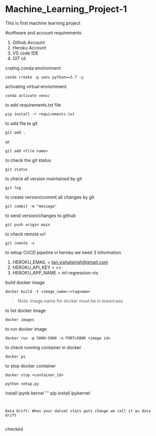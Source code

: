 # Machine_Learning_Project-1
This is first machine learning project
 
#software and account requirements
1. Github Account
2. Heroku Account
3. VS code IDE
4. GIT cli


crating conda environment
```
conda create -p venv python==3.7 -y
```


activating virtual enviornment
```
conda activate venv/
```


to add requirements.txt file
```
pip install -r requirements.txt
```


to add file to git
```
git add .
```

or

```
git add <file name>
```


to check the git status
```
git status
```

to check all version maintained by git
```
git log
```


to create version/commit all changes by git
```
git commit -m "message"
```

to send version/changes to github
```
git push origin main
```

to check remote url
```
git remote -v
```


to setup CI/CD pipeline in heroku we need 3 information

1. HEROKU_EMAIL = tan.vishalsingh@gmail.com
2. HEROKU_API_KEY = <>
3. HEROKU_APP_NAME = ml-regression-vis

build docker image
```
docker build -t <image_name>:<tagname>
```
 > Note: Image name for docker must be in lowercase



 to list docker image
 ```
 docker images
 ```


 to run docker image
 ```
 docker run -p 5000:5000 -e PORT=5000 <image id>
 ```


 to check running container in docker
 ```
 docker ps
 ```


 to stop docker container
 ```
 docker stop <container_id>
 ```


```
python setup.py
```


install ipynb kernel
'''
pip install ipykernel
```


Data Drift: When your datset stats gets change we call it as data drift


```
checked
```
